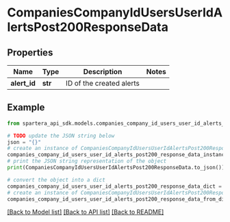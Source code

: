 # CompaniesCompanyIdUsersUserIdAlertsPost200ResponseData


## Properties

Name | Type | Description | Notes
------------ | ------------- | ------------- | -------------
**alert_id** | **str** | ID of the created alerts | 

## Example

```python
from spartera_api_sdk.models.companies_company_id_users_user_id_alerts_post200_response_data import CompaniesCompanyIdUsersUserIdAlertsPost200ResponseData

# TODO update the JSON string below
json = "{}"
# create an instance of CompaniesCompanyIdUsersUserIdAlertsPost200ResponseData from a JSON string
companies_company_id_users_user_id_alerts_post200_response_data_instance = CompaniesCompanyIdUsersUserIdAlertsPost200ResponseData.from_json(json)
# print the JSON string representation of the object
print(CompaniesCompanyIdUsersUserIdAlertsPost200ResponseData.to_json())

# convert the object into a dict
companies_company_id_users_user_id_alerts_post200_response_data_dict = companies_company_id_users_user_id_alerts_post200_response_data_instance.to_dict()
# create an instance of CompaniesCompanyIdUsersUserIdAlertsPost200ResponseData from a dict
companies_company_id_users_user_id_alerts_post200_response_data_from_dict = CompaniesCompanyIdUsersUserIdAlertsPost200ResponseData.from_dict(companies_company_id_users_user_id_alerts_post200_response_data_dict)
```
[[Back to Model list]](../README.md#documentation-for-models) [[Back to API list]](../README.md#documentation-for-api-endpoints) [[Back to README]](../README.md)


